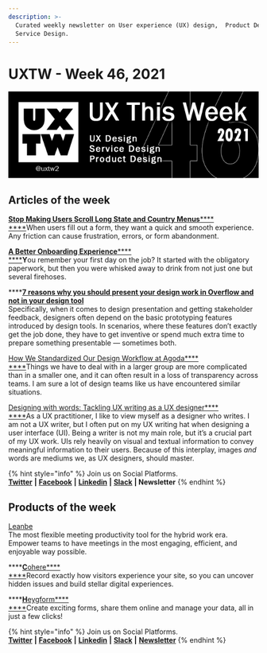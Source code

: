 ```yaml
---
description: >-
  Curated weekly newsletter on User experience (UX) design,  Product Design and
  Service Design.
---
```


# UXTW - Week 46, 2021

![](../.gitbook/assets/uxtw-banner-2021-46.jpg)



## Articles of the week

****[**Stop Making Users Scroll Long State and Country Menus**](https://uxmovement.medium.com/stop-making-users-scroll-long-state-and-country-menus-8a7797e12489)****[****\
****](https://airbnb.design/evolving-by-design/?ref=uxthisweek)When users fill out a form, they want a quick and smooth experience. Any friction can cause frustration, errors, or form abandonment.

****[**A Better Onboarding Experience**](https://r-thackerjr.medium.com/a-better-onboarding-experience-bbef34af5e36)****[****\
****](https://uxplanet.org/10-simple-tips-to-improve-user-testing-6a86c84e2794/?ref=uxthisweek)**Y**ou remember your first day on the job? It started with the obligatory paperwork, but then you were whisked away to drink from not just one but several firehoses.

****[**7 reasons why you should present your design work in Overflow and not in your design tool**](https://blog.overflow.io/7-reasons-why-you-should-present-your-design-work-in-overflow-a5d84550ab7a)\
Specifically, when it comes to design presentation and getting stakeholder feedback, designers often depend on the basic prototyping features introduced by design tools. In scenarios, where these features don’t exactly get the job done, they have to get inventive or spend much extra time to prepare something presentable — sometimes both.

[How We Standardized Our Design Workflow at Agoda](https://medium.com/agoda-engineering/how-we-standardized-our-design-workflow-at-agoda-4467ffe0b0d1)[****\
****](https://productcoalition.com/product-discovery-playbook-a579bbe3e572/?ref=uxthisweek)Things we have to deal with in a larger group are more complicated than in a smaller one, and it can often result in a loss of transparency across teams. I am sure a lot of design teams like us have encountered similar situations.

[Designing with words: Tackling UX writing as a UX designer](https://medium.com/patternfly/designing-with-words-tackling-ux-writing-as-a-ux-designer-99f6e4c7ad66)[****\
****](https://uxdesign.cc/how-bob-moog-brought-usability-heuristics-to-the-electronic-synthesizer-a6797a3a9192)As a UX practitioner, I like to view myself as a designer who writes. I am not a UX writer, but I often put on my UX writing hat when designing a user interface (UI). Being a writer is not my main role, but it’s a crucial part of my UX work. UIs rely heavily on visual and textual information to convey meaningful information to their users. Because of this interplay, images _and_ words are mediums we, as UX designers, should master.

{% hint style="info" %}
Join us on Social Platforms. \
[**Twitter**](https://twitter.com/uxtw2) **|** [**Facebook**](https://www.facebook.com/webusabilityandux) **|** [**Linkedin**](https://www.linkedin.com/groups/1875717/) **|** [**Slack**](https://join.slack.com/t/uxthisweek/shared\_invite/zt-szpdweo1-d78hso8FppFcI68Xue\_9Yw) **| Newsletter**
{% endhint %}

## Products of the week

[Leanbe](https://leanbe.ai/?ref=uxthisweek)\
The most flexible meeting productivity tool for the hybrid work era. Empower teams to have meetings in the most engaging, efficient, and enjoyable way possible.

****[**C**ohere](https://cohere.io/replay?ref=uxthiswek)[****\
****](https://productcoalition.com/product-discovery-playbook-a579bbe3e572/?ref=uxthisweek)Record exactly how visitors experience your site, so you can uncover hidden issues and build stellar digital experiences.

****[**H**eygform](https://heyform.net/?ref=uxthisweek)[****\
****](https://uxdesign.cc/how-bob-moog-brought-usability-heuristics-to-the-electronic-synthesizer-a6797a3a9192)Create exciting forms, share them online and manage your data, all in just a few clicks!

{% hint style="info" %}
Join us on Social Platforms.\
[**Twitter**](https://twitter.com/uxtw2) **|** [**Facebook**](https://www.facebook.com/webusabilityandux) **|** [**Linkedin**](https://www.linkedin.com/groups/1875717/) **|** [**Slack**](https://join.slack.com/t/uxthisweek/shared\_invite/zt-szpdweo1-d78hso8FppFcI68Xue\_9Yw) **|** [**Newsletter**](https://gmail.us17.list-manage.com/subscribe?u=1b23fd286b43ac36e4acba123\&id=0009036f95)
{% endhint %}

